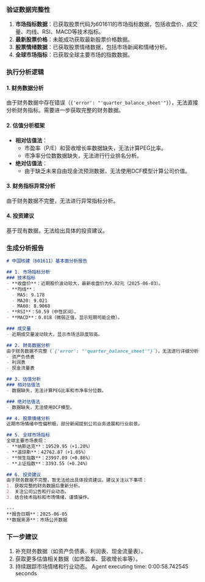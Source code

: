 ### 验证数据完整性
1. **市场指标数据**：已获取股票代码为601611的市场指标数据，包括收盘价、成交量、均线、RSI、MACD等技术指标。
2. **最新股票价格**：未能成功获取最新股票价格数据。
3. **股票情绪数据**：已获取股票情绪数据，包括市场新闻和情绪分析。
4. **全球市场指标**：已获取全球主要市场的指数数据。

### 执行分析逻辑
#### 1. 财务数据分析
由于财务数据中存在错误（`{'error': "'quarter_balance_sheet'"}`），无法直接分析财务指标。需要进一步获取完整的财务数据。

#### 2. 估值分析框架
- **相对估值法**：
  - 市盈率（P/E）和营收增长率数据缺失，无法计算PEG比率。
  - 市净率分位数数据缺失，无法进行行业排名分析。
- **绝对估值法**：
  - 由于缺乏未来自由现金流预测数据，无法使用DCF模型计算公司价值。

#### 3. 财务指标异常分析
由于财务数据不完整，无法进行异常指标分析。

#### 4. 投资建议
基于现有数据，无法给出具体的投资建议。

### 生成分析报告

```markdown
# 中国核建（601611）基本面分析报告

## 1. 市场指标分析
### 技术指标
- **收盘价**：近期股价波动较大，最新收盘价为9.02元（2025-06-03）。
- **均线**：
  - MA5: 9.178
  - MA20: 9.021
  - MA60: 8.9068
- **RSI**：50.59（中性区间）。
- **MACD**：0.018（微弱正值，显示短期可能企稳）。

### 成交量
- 近期成交量波动较大，显示市场活跃度较高。

## 2. 财务数据分析
由于财务数据不完整（`{'error': "'quarter_balance_sheet'"}`），无法进行详细分析。需进一步获取以下数据：
- 资产负债表
- 利润表
- 现金流量表

## 3. 估值分析
### 相对估值法
- 数据缺失，无法计算PEG比率和市净率分位数。

### 绝对估值法
- 数据缺失，无法使用DCF模型。

## 4. 股票情绪分析
近期市场情绪中性偏积极，部分新闻提到公司业务进展和行业前景。

## 5. 全球市场指标
全球主要市场表现：
- **纳斯达克**：19529.95（+1.20%）
- **道琼斯**：42762.87（+1.05%）
- **恒生指数**：23997.09（+0.86%）
- **上证指数**：3393.55（+0.24%）

## 6. 投资建议
由于财务数据不完整，暂无法给出具体投资建议。建议关注以下事项：
1. 获取完整的财务数据后重新分析。
2. 关注公司公告和行业动态。
3. 结合技术指标和市场情绪，谨慎操作。

---
**报告日期**：2025-06-05  
**数据来源**：市场公开数据
```

### 下一步建议
1. 补充财务数据（如资产负债表、利润表、现金流量表）。
2. 获取更多估值相关数据（如市盈率、营收增长率等）。
3. 持续跟踪市场情绪和行业动态。
Agent executing time: 0:00:58.742545 seconds
